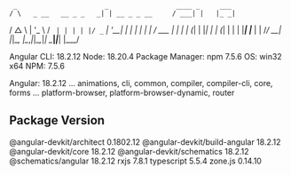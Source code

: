      _                      _                 ____ _     ___ 
    / \   _ __   __ _ _   _| | __ _ _ __     / ___| |   |_ _|
   / △ \ | '_ \ / _` | | | | |/ _` | '__|   | |   | |    | | 
  / ___ \| | | | (_| | |_| | | (_| | |      | |___| |___ | | 
 /_/   \_\_| |_|\__, |\__,_|_|\__,_|_|       \____|_____|___|
                |___/
    

Angular CLI: 18.2.12
Node: 18.20.4
Package Manager: npm 7.5.6
OS: win32 x64
NPM: 7.5.6

Angular: 18.2.12
... animations, cli, common, compiler, compiler-cli, core, forms
... platform-browser, platform-browser-dynamic, router

Package                         Version
---------------------------------------------------------
@angular-devkit/architect       0.1802.12
@angular-devkit/build-angular   18.2.12
@angular-devkit/core            18.2.12
@angular-devkit/schematics      18.2.12
@schematics/angular             18.2.12
rxjs                            7.8.1
typescript                      5.5.4
zone.js                         0.14.10
